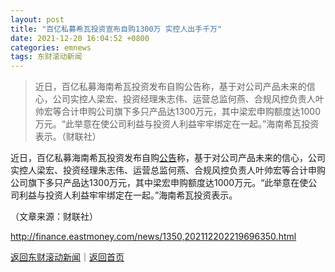 ```yaml
---
layout: post
title: "百亿私募希瓦投资宣布自购1300万 实控人出手千万"
date: 2021-12-20 16:04:52 +0800
categories: emnews
tags: 东财滚动新闻
---
```

> 近日，百亿私募海南希瓦投资发布自购公告称，基于对公司产品未来的信心，公司实控人梁宏、投资经理朱志伟、运营总监何燕、合规风控负责人叶帅宏等合计申购公司旗下多只产品达1300万元，其中梁宏申购额度达1000万元。“此举意在使公司利益与投资人利益牢牢绑定在一起。”海南希瓦投资表示。（财联社）

<p>近日，百亿私募海南希瓦投资发布自购<span id="Info.3332"><a href="http://data.eastmoney.com/notices/" class="infokey">公告</a></span>称，基于对公司产品未来的信心，公司实控人梁宏、投资经理朱志伟、运营总监何燕、合规风控负责人叶帅宏等合计申购公司旗下多只产品达1300万元，其中梁宏申购额度达1000万元。“此举意在使公司利益与投资人利益牢牢绑定在一起。”海南希瓦投资表示。</p><p class="em_media">（文章来源：财联社）</p>

<http://finance.eastmoney.com/news/1350,202112202219696350.html>

[返回东财滚动新闻](//finews.withounder.com/emnews/)｜[返回首页](//finews.withounder.com/)